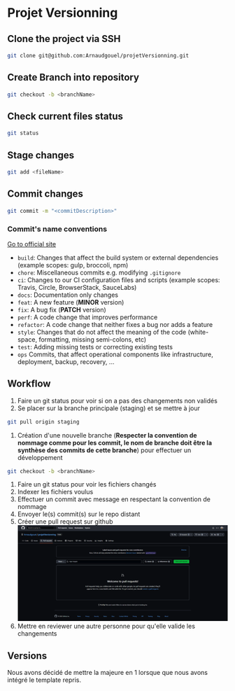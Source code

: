 # Projet Versionning

## Clone the project via SSH

```bash
git clone git@github.com:Arnaudgouel/projetVersionning.git
```

## Create Branch into repository

```bash
git checkout -b <branchName>
```

## Check current files status

```bash
git status
```

## Stage changes

```bash
git add <fileName>
```

## Commit changes

```bash
git commit -m "<commitDescription>"
```

### Commit's name conventions

[Go to official site](https://www.conventionalcommits.org/en/v1.0.0/)

- `build`: Changes that affect the build system or external dependencies (example scopes: gulp, broccoli, npm)
- `chore`: Miscellaneous commits e.g. modifying `.gitignore`
- `ci`: Changes to our CI configuration files and scripts (example scopes: Travis, Circle, BrowserStack, SauceLabs)
- `docs`: Documentation only changes
- `feat`: A new feature (**MINOR** version)
- `fix`: A bug fix (**PATCH** version)
- `perf`: A code change that improves performance
- `refactor`: A code change that neither fixes a bug nor adds a feature
- `style`: Changes that do not affect the meaning of the code (white-space, formatting, missing semi-colons, etc)
- `test`: Adding missing tests or correcting existing tests
- `ops` Commits, that affect operational components like infrastructure, deployment, backup, recovery, ...

## Workflow

1. Faire un git status pour voir si on a pas des changements non validés
1. Se placer sur la branche principale (staging) et se mettre à jour

```bash
git pull origin staging
```

1. Création d'une nouvelle branche (**Respecter la convention de nommage comme pour les commit, le nom de branche doit être la synthèse des commits de cette branche**) pour effectuer un développement

```bash
git checkout -b <branchName>
```

1. Faire un git status pour voir les fichiers changés
1. Indexer les fichiers voulus
1. Effectuer un commit avec message en respectant la convention de nommage
1. Envoyer le(s) commit(s) sur le repo distant
1. Créer une pull request sur github ![pr github](docs/img/pr-github.png)
1. Mettre en reviewer une autre personne pour qu'elle valide les changements

## Versions

Nous avons décidé de mettre la majeure en 1 lorsque que nous avons intégré le template repris.